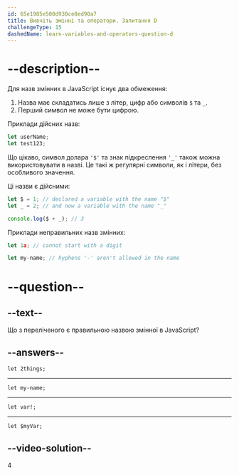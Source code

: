 ```yaml
---
id: 65e1985e500d930ce8ed90a7
title: Вивчіть змінні та оператори. Запитання D
challengeType: 15
dashedName: learn-variables-and-operators-question-d
---
```


# --description--

Для назв змінних в JavaScript існує два обмеження:

1. Назва має складатись лише з літер, цифр або символів `$` та `_`.
1. Перший символ не може бути цифрою.

Приклади дійсних назв:

```js
let userName;
let test123;
```

Що цікаво, символ долара `'$'` та знак підкреслення `'_'` також можна використовувати в назві. Це такі ж регулярні символи, як і літери, без особливого значення.

Ці назви є дійсними:

```js
let $ = 1; // declared a variable with the name "$"
let _ = 2; // and now a variable with the name "_"

console.log($ + _); // 3
```

Приклади неправильних назв змінних:

```js
let 1a; // cannot start with a digit

let my-name; // hyphens '-' aren't allowed in the name
```

# --question--

## --text--

Що з переліченого є правильною назвою змінної в JavaScript?

## --answers--

`let 2things;`

---

`let my-name;`

---

`let var!;`

---

`let $myVar;`


## --video-solution--

4
